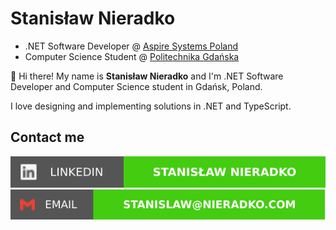 # Stanisław Nieradko

- .NET Software Developer @ [Aspire Systems Poland](https://www.aspiresys.com/pl/)
- Computer Science Student @ [Politechnika Gdańska](https://eti.pg.edu.pl/)

:wave: Hi there! My name is **Stanisław Nieradko** and I'm .NET Software Developer and Computer Science student in Gdańsk, Poland.

I love designing and implementing solutions in .NET and TypeScript.

## Contact me

[![LinkedIn: Stanisław Nieradko](./icons/linkedin.svg)](https://www.linkedin.com/in/stanislaw-nieradko/)
[![Email: stanislaw@nieradko.com](./icons/email.svg)](mailto:stanislaw@nieradko.com)
